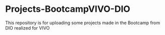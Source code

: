 # Projects-BootcampVIVO-DIO
This repository is for uploading some projects made in the Bootcamp from DIO realized for VIVO
